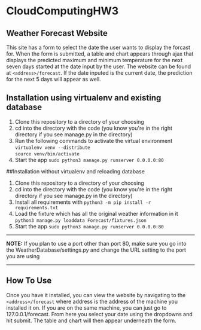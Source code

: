 # CloudComputingHW3
## Weather Forecast Website
This site has a form to select the date the user wants to display the forcast for. When the form is submitted, a table and chart appears through ajax that displays the predicted maximum and minimum temperature for the next seven days started at the date input by the user. The website can be found at `<address>/forecast`. If the date inputed is the current date, the prediction for the next 5 days will appear as well.
## Installation using virtualenv and existing database
1. Clone this repository to a directory of your choosing
2. cd into the directory with the code (you know you're in the right directory if you see manage.py in the directory)
3. Run the following commands to activate the virtual environment  
`virtualenv venv --distribute`  
`source venv/bin/activate`
4. Start the app `sudo python3 manage.py runserver 0.0.0.0:80`

##Installation without virtualenv and reloading database
1. Clone this repository to a directory of your choosing
2. cd into the directory with the code (you know you're in the right directory if you see manage.py in the directory)
3. Install all requirements with `python3 -m pip install -r requirements.txt`
4. Load the fixture which has all the original weather information in it `python3 manage.py loaddata Forecast/fixtures.json`
5. Start the app `sudo python3 manage.py runserver 0.0.0.0:80`

---
**NOTE:** If you plan to use a port other than port 80, make sure you go into the WeatherDatabase/settings.py and change the URL setting to the port you are using

---

## How To Use
Once you have it installed, you can view the website by navigating to the `<address>/forecast` where address is the address of the machine you installed it on. If you are on the same machine, you can just go to 127.0.0.1/forecast. From here you select your date using the dropdowns and hit submit. The table and chart will then appear underneath the form.
